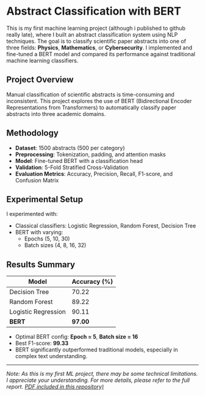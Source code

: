 # Abstract Classification with BERT

This is my first machine learning project (although i published to github really late), where I built an abstract classification system using NLP techniques. The goal is to classify scientific paper abstracts into one of three fields: **Physics**, **Mathematics**, or **Cybersecurity**. I implemented and fine-tuned a BERT model and compared its performance against traditional machine learning classifiers.

## Project Overview

Manual classification of scientific abstracts is time-consuming and inconsistent. This project explores the use of BERT (Bidirectional Encoder Representations from Transformers) to automatically classify paper abstracts into three academic domains.

## Methodology

- **Dataset**: 1500 abstracts (500 per category)
- **Preprocessing**: Tokenization, padding, and attention masks
- **Model**: Fine-tuned BERT with a classification head
- **Validation**: 5-Fold Stratified Cross-Validation
- **Evaluation Metrics**: Accuracy, Precision, Recall, F1-score, and Confusion Matrix

## Experimental Setup

I experimented with:
- Classical classifiers: Logistic Regression, Random Forest, Decision Tree
- BERT with varying:
  - Epochs (5, 10, 30)
  - Batch sizes (4, 8, 16, 32)

## Results Summary

| Model               | Accuracy (%) |
|---------------------|--------------|
| Decision Tree       | 70.22        |
| Random Forest       | 89.22        |
| Logistic Regression | 90.11        |
| **BERT**            | **97.00**    |

- Optimal BERT config: **Epoch = 5**, **Batch size = 16**
- Best F1-score: **99.33**
- BERT significantly outperformed traditional models, especially in complex text understanding.

---

*Note: As this is my first ML project, there may be some technical limitations. I appreciate your understanding.*
*For more details, please refer to the full report. [PDF included in this repository)](https://github.com/Manami108/abstract-classification/blob/main/results.pdf)*

